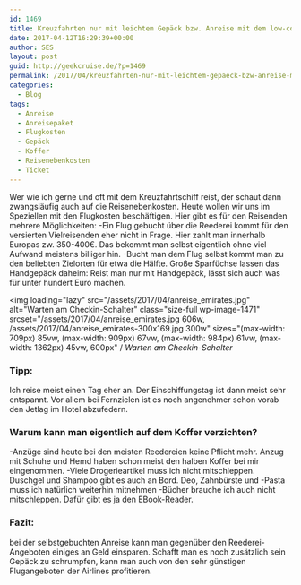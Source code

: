 ```yaml
---
id: 1469
title: Kreuzfahrten nur mit leichtem Gepäck bzw. Anreise mit dem low-cost Ticket
date: 2017-04-12T16:29:39+00:00
author: SES
layout: post
guid: http://geekcruise.de/?p=1469
permalink: /2017/04/kreuzfahrten-nur-mit-leichtem-gepaeck-bzw-anreise-mit-dem-low-cost-ticket/
categories:
  - Blog
tags:
  - Anreise
  - Anreisepaket
  - Flugkosten
  - Gepäck
  - Koffer
  - Reisenebenkosten
  - Ticket
---
```

Wer wie ich gerne und oft mit dem Kreuzfahrtschiff reist, der schaut dann zwangsläufig auch auf die Reisenebenkosten. Heute wollen wir uns im Speziellen mit den Flugkosten beschäftigen. Hier gibt es für den Reisenden mehrere Möglichkeiten:
-Ein Flug gebucht über die Reederei kommt für den versierten Vielreisenden eher nicht in Frage. Hier zahlt man innerhalb Europas zw. 350-400€. Das bekommt man selbst eigentlich ohne viel Aufwand meistens billiger hin.
-Bucht man dem Flug selbst kommt man zu den beliebten Zielorten für etwa die Hälfte.
Große Sparfüchse lassen das Handgepäck daheim: Reist man nur mit Handgepäck, lässt sich auch was für unter hundert Euro machen.


<img loading="lazy" src="/assets/2017/04/anreise_emirates.jpg" alt="Warten am Checkin-Schalter"   class="size-full wp-image-1471" srcset="/assets/2017/04/anreise_emirates.jpg 606w, /assets/2017/04/anreise_emirates-300x169.jpg 300w" sizes="(max-width: 709px) 85vw, (max-width: 909px) 67vw, (max-width: 984px) 61vw, (max-width: 1362px) 45vw, 600px" /
*Warten am Checkin-Schalter*

### Tipp:

Ich reise meist einen Tag eher an. Der Einschiffungstag ist dann meist sehr entspannt. Vor allem bei Fernzielen ist es noch angenehmer schon vorab den Jetlag im Hotel abzufedern.

### Warum kann man eigentlich auf dem Koffer verzichten?

-Anzüge sind heute bei den meisten Reedereien keine Pflicht mehr. Anzug mit Schuhe und Hemd haben schon meist den halben Koffer bei mir eingenommen.
-Viele Drogerieartikel muss ich nicht mitschleppen. Duschgel und Shampoo gibt es auch an Bord. Deo, Zahnbürste und -Pasta muss ich natürlich weiterhin mitnehmen
-Bücher brauche ich auch nicht mitschleppen. Dafür gibt es ja den EBook-Reader.

### Fazit:

bei der selbstgebuchten Anreise kann man gegenüber den Reederei-Angeboten einiges an Geld einsparen. Schafft man es noch zusätzlich sein Gepäck zu schrumpfen, kann man auch von den sehr günstigen Flugangeboten der Airlines profitieren.
